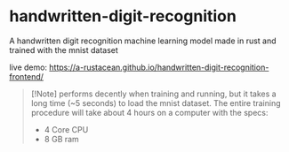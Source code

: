 # handwritten-digit-recognition

A handwritten digit recognition machine learning model made in rust and trained with the mnist dataset

live demo: https://a-rustacean.github.io/handwritten-digit-recognition-frontend/

> \[!Note]
> performs decently when training and running, but it takes a long time (~5 seconds) to load the mnist dataset. The entire training procedure will take about 4 hours on a computer with the specs:
> - 4 Core CPU
> - 8 GB ram
